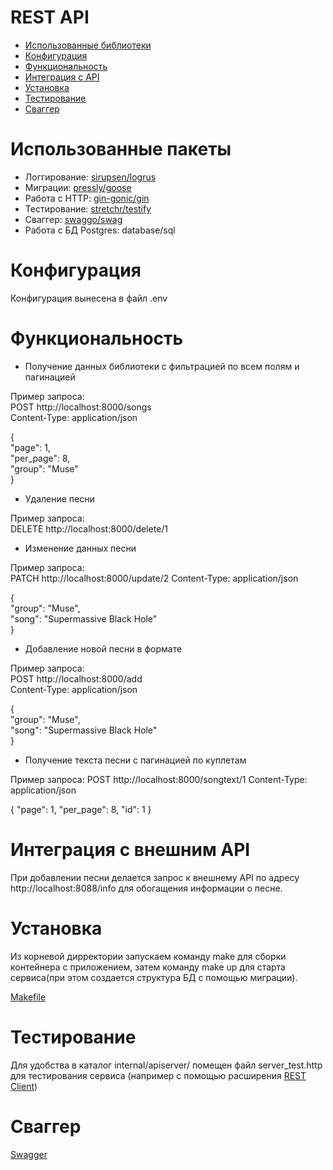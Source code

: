 # REST API
- [Использованные библиотеки](#libs)
- [Конфигурация](#config)
- [Функциональность](#func)
- [Интеграция с API](#API)
- [Установка](#management)
- [Тестирование](#test)
- [Сваггер](#swagger)


# Использованные пакеты <a name="libs"/>

- Логгирование: [sirupsen/logrus](https://github.com/sirupsen/logrus)
- Миграции: [pressly/goose](https://github.com/pressly/goose)
- Работа с HTTP: [gin-gonic/gin](https://github.com/gin-gonic/gin)
- Тестирование: [stretchr/testify](https://github.com/stretchr/testify)
- Сваггер: [swaggo/swag](https://github.com/swaggo/swag)
- Работа с БД Postgres: database/sql

# Конфигурация <a name="config"/>

Конфигурация вынесена в файл .env

# Функциональность <a name="func"/>

- Получение данных библиотеки с фильтрацией по всем полям и пагинацией

Пример запроса:  
POST http://localhost:8000/songs  
Content-Type: application/json

{  
    "page": 1,  
    "per_page": 8,  
    "group": "Muse"  
}

- Удаление песни

Пример запроса:  
DELETE http://localhost:8000/delete/1

- Изменение данных песни

Пример запроса:  
PATCH http://localhost:8000/update/2
Content-Type: application/json

{  
"group": "Muse",  
"song": "Supermassive Black Hole"  
}

- Добавление новой песни в формате

Пример запроса:  
POST http://localhost:8000/add  
Content-Type: application/json  

  
{  
"group": "Muse",  
"song": "Supermassive Black Hole"  
}

- Получение текста песни с пагинацией по куплетам

Пример запроса:
POST http://localhost:8000/songtext/1
Content-Type: application/json

{
    "page": 1,
    "per_page": 8,
    "id": 1
}

# Интеграция с внешним API <a name="API"/>

При добавлении песни делается запрос к внешнему API по адресу http://localhost:8088/info
для обогащения информации о песне.

# Установка <a name="management"/>

Из корневой дирректории запускаем команду make для сборки контейнера с приложением,
затем команду make up для старта сервиса(при этом создается структура БД с помощью миграции).

[Makefile](Makefile) 
  
# Тестирование <a name="test"/>

Для удобства в каталог internal/apiserver/ помещен файл server_test.http для тестирования сервиса (например с помощью расширения [REST Client](https://marketplace.visualstudio.com/items?itemName=humao.rest-client))

# Сваггер <a name="swagger"/>
[Swagger](docs/swagger.json)